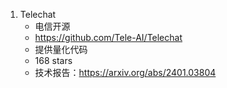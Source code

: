 1. Telechat
   - 电信开源
   - https://github.com/Tele-AI/Telechat
   - 提供量化代码
   - 168 stars
   - 技术报告：https://arxiv.org/abs/2401.03804
